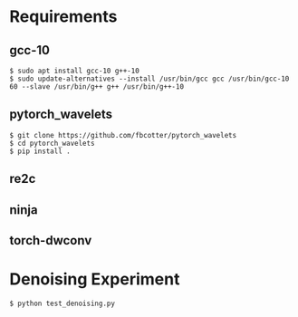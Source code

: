 # Requirements

## gcc-10

```shell
$ sudo apt install gcc-10 g++-10 
$ sudo update-alternatives --install /usr/bin/gcc gcc /usr/bin/gcc-10 60 --slave /usr/bin/g++ g++ /usr/bin/g++-10
```

## pytorch_wavelets

```shell
$ git clone https://github.com/fbcotter/pytorch_wavelets
$ cd pytorch_wavelets
$ pip install .
```

## re2c

## ninja

## torch-dwconv



# Denoising Experiment

```shell
$ python test_denoising.py
```

